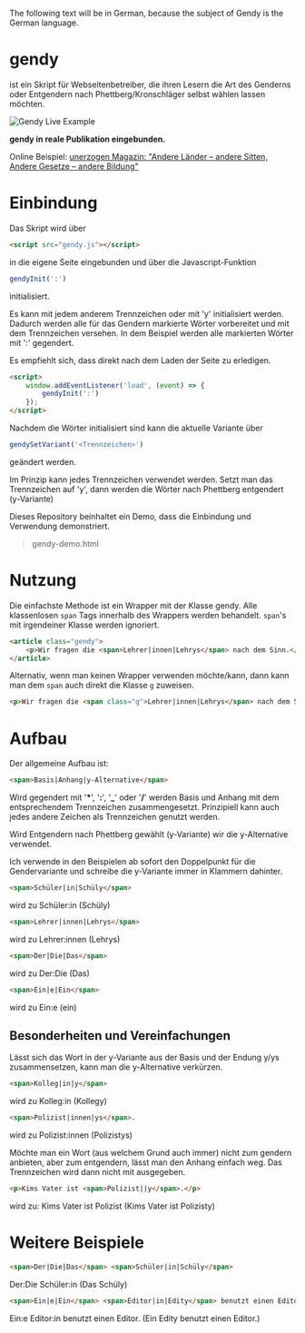The following text will be in German, because the subject of Gendy is the German language.
# gendy
ist ein Skript für Webseitenbetreiber, die ihren Lesern die Art des Genderns oder Entgendern nach Phettberg/Kronschläger selbst wählen lassen möchten.

![Gendy Live Example](gendy-live-example.gif)

**gendy in reale Publikation eingebunden.**

Online Beispiel: [unerzogen Magazin: "Andere Länder – andere Sitten, Andere Gesetze – andere Bildung"](https://www.unerzogen-magazin.de/artikel/?articleID=849)

# Einbindung
Das Skript wird über 
```html
<script src="gendy.js"></script>
```
in die eigene Seite eingebunden und über die Javascript-Funktion
```js
gendyInit(':')
```
initialisiert. 

Es kann mit jedem anderem Trennzeichen oder mit 'y' initialisiert werden. Dadurch werden alle für das Gendern markierte Wörter vorbereitet und mit dem Trennzeichen versehen. In dem Beispiel werden alle markierten Wörter mit ':' gegendert.

Es empfiehlt sich, dass direkt nach dem Laden der Seite zu erledigen.
```html
<script>
    window.addEventListener('load', (event) => {
        gendyInit(':')
    });
</script>
```

Nachdem die Wörter initialisiert sind kann die aktuelle Variante über
```js
gendySetVariant('<Trennzeichen>')
```
geändert werden.

Im Prinzip kann jedes Trennzeichen verwendet werden. Setzt man das Trennzeichen auf 'y', dann werden die Wörter nach Phettberg entgendert (y-Variante)

Dieses Repository beinhaltet ein Demo, dass die Einbindung und Verwendung demonstriert. 

>gendy-demo.html

# Nutzung

Die einfachste Methode ist ein Wrapper mit der Klasse gendy. Alle klassenlosen `span` Tags innerhalb des Wrappers werden behandelt. `span`'s mit irgendeiner Klasse werden ignoriert. 

```html
<article class="gendy">
    <p>Wir fragen die <span>Lehrer|innen|Lehrys</span> nach dem Sinn.</p>
</article>
```

Alternativ, wenn man keinen Wrapper verwenden möchte/kann, dann kann man dem `span` auch direkt die Klasse `g` zuweisen.
```html
<p>Wir fragen die <span class="g">Lehrer|innen|Lehrys</span> nach dem Sinn.</p>
```

# Aufbau 
Der allgemeine Aufbau ist:

```html
<span>Basis|Anhang|y-Alternative</span>
```
Wird gegendert mit '**\***', '**:**', '**_**' oder '**/**' werden Basis und Anhang mit dem entsprechendem Trennzeichen zusammengesetzt. Prinzipiell kann auch jedes andere Zeichen als Trennzeichen genutzt werden.

Wird Entgendern nach Phettberg gewählt (y-Variante) wir die y-Alternative verwendet.

Ich verwende in den Beispielen ab sofort den Doppelpunkt für die Gendervariante und schreibe die y-Variante immer in Klammern dahinter.

```html
<span>Schüler|in|Schüly</span>
```
wird zu Schüler:in (Schüly)
```html
<span>Lehrer|innen|Lehrys</span>
```
wird zu Lehrer:innen (Lehrys)
```html
<span>Der|Die|Das</span>
```
wird zu Der:Die (Das)
```html
<span>Ein|e|Ein</span>
```
wird zu Ein:e (ein)

## Besonderheiten und Vereinfachungen
Lässt sich das Wort in der y-Variante aus der Basis und der Endung y/ys zusammensetzen, kann man die y-Alternative verkürzen.
```html
<span>Kolleg|in|y</span>
``` 
wird zu Kolleg:in (Kollegy)
```html
<span>Polizist|innen|ys</span>.
``` 
wird zu Polizist:innen (Polizistys)


Möchte man ein Wort (aus welchem Grund auch immer) nicht zum gendern anbieten, aber zum entgendern, lässt man den Anhang einfach weg. Das Trennzeichen wird dann nicht mit ausgegeben.
```html
<p>Kims Vater ist <span>Polizist||y</span>.</p>
```
wird zu: Kims Vater ist Polizist (Kims Vater ist Polizisty) 

# Weitere Beispiele
```html
<span>Der|Die|Das</span> <span>Schüler|in|Schüly</span>
```
Der:Die Schüler:in (Das Schüly)

```html
<span>Ein|e|Ein</span> <span>Editor|in|Edity</span> benutzt einen Editor.
```
Ein:e Editor:in benutzt einen Editor. (Ein Edity benutzt einen Editor.)



